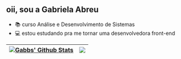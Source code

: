 ## oii, sou a Gabriela Abreu

- 📚 curso Análise e Desenvolvimento de Sistemas
- 💻 estou estudando pra me tornar uma desenvolvedora front-end

| <a href="https://github.com/abreugabb/github-readme-stats"><img align="center" src="https://github-readme-stats.vercel.app/api?username=abreugabb&show_icons=true&include_all_commits=true&theme=onedark&hide_border=true" alt="Gabbs' Github Stats" /></a> | <a href="https://github.com/abreugabb/github-readme-stats"><img align="center" src="https://github-readme-stats.vercel.app/api/top-langs/?username=abreugabb&layout=compact&langs_count=7&theme=onedark" /></a> |
| ------------- | ------------- |
